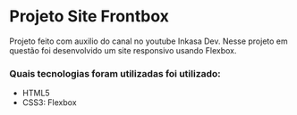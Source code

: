 # Projeto Site Frontbox

Projeto feito com auxilio do canal no youtube Inkasa Dev. 
Nesse projeto em questão foi desenvolvido um site responsivo usando Flexbox.

<h3> Quais tecnologias foram utilizadas foi utilizado: </h3>

* HTML5
* CSS3: Flexbox
